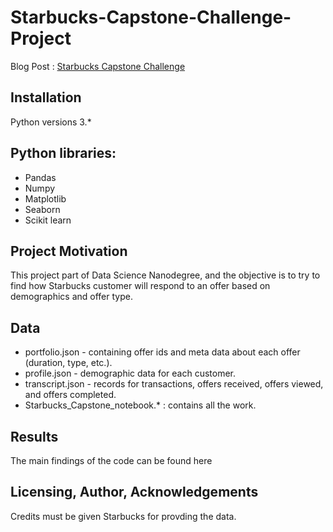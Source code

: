 # Starbucks-Capstone-Challenge-Project

Blog Post : [Starbucks Capstone Challenge](https://medium.com/@aml.alzaidi/starbucks-capstone-challenge-173d2ab5c4af?source=friends_link&sk=d9fcba5d4c6521f51619c934a510510d)
## Installation
Python versions 3.*

## Python libraries:
- Pandas
- Numpy
- Matplotlib
- Seaborn
- Scikit learn

## Project Motivation
This project part of Data Science Nanodegree, and the objective is to try to find how Starbucks customer will respond to an offer based on demographics and offer type.

## Data
- portfolio.json - containing offer ids and meta data about each offer (duration, type, etc.).
- profile.json - demographic data for each customer.
- transcript.json - records for transactions, offers received, offers viewed, and offers completed.
- Starbucks_Capstone_notebook.* : contains all the work.

## Results
The main findings of the code can be found here

## Licensing, Author, Acknowledgements
Credits must be given Starbucks for provding the data.

